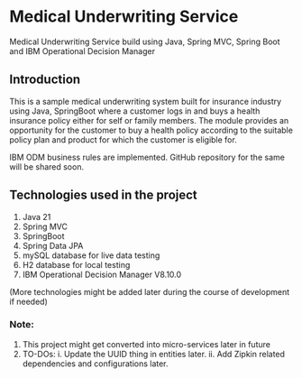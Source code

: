 # Medical Underwriting Service

Medical Underwriting Service build using Java, Spring MVC, Spring Boot and IBM Operational Decision Manager

## Introduction

This is a sample medical underwriting system built for insurance industry using Java, SpringBoot where a customer logs in and buys a health insurance policy either for self or family members. The module provides an opportunity for the customer to buy a health policy according to the suitable policy plan and product for which the customer is eligible for.

IBM ODM business rules are implemented. GitHub repository for the same will be shared soon.

## Technologies used in the project 

1. Java 21
2. Spring MVC
3. SpringBoot
4. Spring Data JPA
5. mySQL database for live data testing
6. H2 database for local testing
7. IBM Operational Decision Manager V8.10.0

(More technologies might be added later during the course of development if needed)

### Note:
1. This project might get converted into micro-services later in future
2. TO-DOs:
	i. Update the UUID thing in entities later.
	ii. Add Zipkin related dependencies and configurations later.